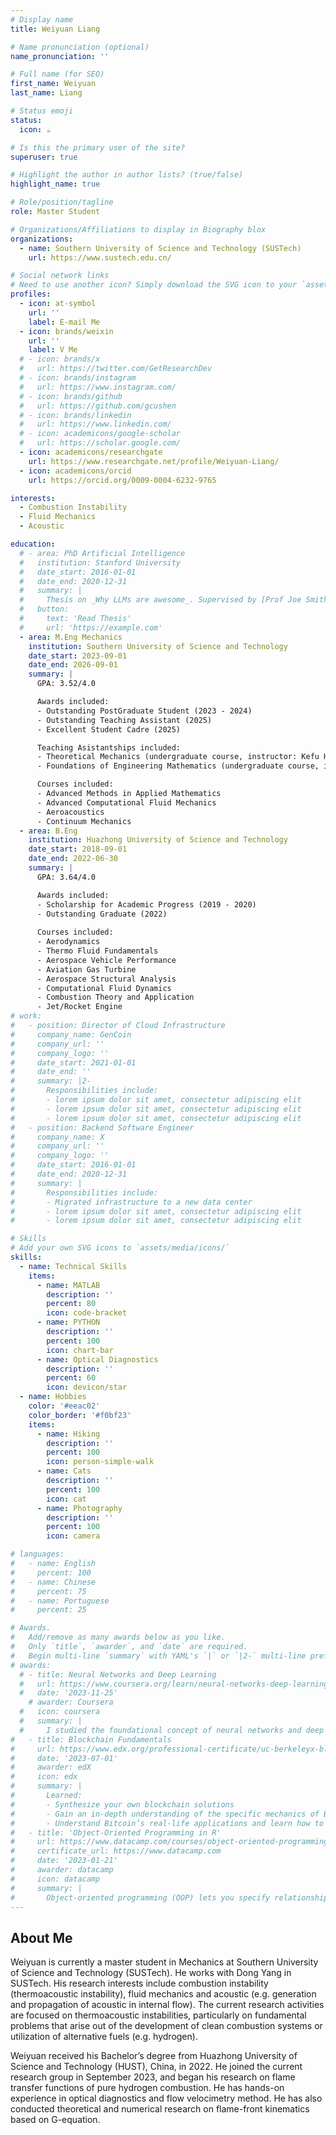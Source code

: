 ```yaml
---
# Display name
title: Weiyuan Liang

# Name pronunciation (optional)
name_pronunciation: ''

# Full name (for SEO)
first_name: Weiyuan
last_name: Liang

# Status emoji
status:
  icon: ☕️

# Is this the primary user of the site?
superuser: true

# Highlight the author in author lists? (true/false)
highlight_name: true

# Role/position/tagline
role: Master Student

# Organizations/Affiliations to display in Biography blox
organizations:
  - name: Southern University of Science and Technology (SUSTech)
    url: https://www.sustech.edu.cn/

# Social network links
# Need to use another icon? Simply download the SVG icon to your `assets/media/icons/` folder.
profiles:
  - icon: at-symbol
    url: ''
    label: E-mail Me
  - icon: brands/weixin
    url: ''
    label: V Me
  # - icon: brands/x
  #   url: https://twitter.com/GetResearchDev
  # - icon: brands/instagram
  #   url: https://www.instagram.com/
  # - icon: brands/github
  #   url: https://github.com/gcushen
  # - icon: brands/linkedin
  #   url: https://www.linkedin.com/
  # - icon: academicons/google-scholar
  #   url: https://scholar.google.com/
  - icon: academicons/researchgate
    url: https://www.researchgate.net/profile/Weiyuan-Liang/
  - icon: academicons/orcid
    url: https://orcid.org/0009-0004-6232-9765

interests:
  - Combustion Instability
  - Fluid Mechanics
  - Acoustic

education:
  # - area: PhD Artificial Intelligence
  #   institution: Stanford University
  #   date_start: 2016-01-01
  #   date_end: 2020-12-31
  #   summary: |
  #     Thesis on _Why LLMs are awesome_. Supervised by [Prof Joe Smith](https://example.com). Presented papers at 5 IEEE conferences with the contributions being published in 2 Springer journals.
  #   button:
  #     text: 'Read Thesis'
  #     url: 'https://example.com'
  - area: M.Eng Mechanics
    institution: Southern University of Science and Technology
    date_start: 2023-09-01
    date_end: 2026-09-01
    summary: |
      GPA: 3.52/4.0

      Awards included:
      - Outstanding PostGraduate Student (2023 - 2024)
      - Outstanding Teaching Assistant (2025) 
      - Excellent Student Cadre (2025)

      Teaching Asistantships included:
      - Theoretical Mechanics (undergraduate course, instructor: Kefu Huang), Fall 2023
      - Foundations of Engineering Mathematics (undergraduate course, instructor: Dong Yang), Fall 2024

      Courses included:
      - Advanced Methods in Applied Mathematics
      - Advanced Computational Fluid Mechanics
      - Aeroacoustics
      - Continuum Mechanics
  - area: B.Eng
    institution: Huazhong University of Science and Technology
    date_start: 2018-09-01
    date_end: 2022-06-30
    summary: |
      GPA: 3.64/4.0

      Awards included:
      - Scholarship for Academic Progress (2019 - 2020)
      - Outstanding Graduate (2022) 
      
      Courses included:
      - Aerodynamics
      - Thermo Fluid Fundamentals
      - Aerospace Vehicle Performance
      - Aviation Gas Turbine
      - Aerospace Structural Analysis
      - Computational Fluid Dynamics
      - Combustion Theory and Application
      - Jet/Rocket Engine 
# work:
#   - position: Director of Cloud Infrastructure
#     company_name: GenCoin
#     company_url: ''
#     company_logo: ''
#     date_start: 2021-01-01
#     date_end: ''
#     summary: |2-
#       Responsibilities include:
#       - lorem ipsum dolor sit amet, consectetur adipiscing elit
#       - lorem ipsum dolor sit amet, consectetur adipiscing elit
#       - lorem ipsum dolor sit amet, consectetur adipiscing elit
#   - position: Backend Software Engineer
#     company_name: X
#     company_url: ''
#     company_logo: ''
#     date_start: 2016-01-01
#     date_end: 2020-12-31
#     summary: |
#       Responsibilities include:
#       - Migrated infrastructure to a new data center
#       - lorem ipsum dolor sit amet, consectetur adipiscing elit
#       - lorem ipsum dolor sit amet, consectetur adipiscing elit

# Skills
# Add your own SVG icons to `assets/media/icons/`
skills:
  - name: Technical Skills
    items:
      - name: MATLAB
        description: ''
        percent: 80
        icon: code-bracket
      - name: PYTHON
        description: ''
        percent: 100
        icon: chart-bar
      - name: Optical Diagnostics
        description: ''
        percent: 60
        icon: devicon/star
  - name: Hobbies
    color: '#eeac02'
    color_border: '#f0bf23'
    items:
      - name: Hiking
        description: ''
        percent: 100
        icon: person-simple-walk
      - name: Cats
        description: ''
        percent: 100
        icon: cat
      - name: Photography
        description: ''
        percent: 100
        icon: camera

# languages:
#   - name: English
#     percent: 100
#   - name: Chinese
#     percent: 75
#   - name: Portuguese
#     percent: 25

# Awards.
#   Add/remove as many awards below as you like.
#   Only `title`, `awarder`, and `date` are required.
#   Begin multi-line `summary` with YAML's `|` or `|2-` multi-line prefix and indent 2 spaces below.
# awards:
  # - title: Neural Networks and Deep Learning
  #   url: https://www.coursera.org/learn/neural-networks-deep-learning
  #   date: '2023-11-25'
    # awarder: Coursera
  #   icon: coursera
  #   summary: |
  #     I studied the foundational concept of neural networks and deep learning. By the end, I was familiar with the significant technological trends driving the rise of deep learning; build, train, and apply fully connected deep neural networks; implement efficient (vectorized) neural networks; identify key parameters in a neural network’s architecture; and apply deep learning to your own applications.
#   - title: Blockchain Fundamentals
#     url: https://www.edx.org/professional-certificate/uc-berkeleyx-blockchain-fundamentals
#     date: '2023-07-01'
#     awarder: edX
#     icon: edx
#     summary: |
#       Learned:
#       - Synthesize your own blockchain solutions
#       - Gain an in-depth understanding of the specific mechanics of Bitcoin
#       - Understand Bitcoin’s real-life applications and learn how to attack and destroy Bitcoin, Ethereum, smart contracts and Dapps, and alternatives to Bitcoin’s Proof-of-Work consensus algorithm
#   - title: 'Object-Oriented Programming in R'
#     url: https://www.datacamp.com/courses/object-oriented-programming-with-s3-and-r6-in-r
#     certificate_url: https://www.datacamp.com
#     date: '2023-01-21'
#     awarder: datacamp
#     icon: datacamp
#     summary: |
#       Object-oriented programming (OOP) lets you specify relationships between functions and the objects that they can act on, helping you manage complexity in your code. This is an intermediate level course, providing an introduction to OOP, using the S3 and R6 systems. S3 is a great day-to-day R programming tool that simplifies some of the functions that you write. R6 is especially useful for industry-specific analyses, working with web APIs, and building GUIs.
---
```


## About Me

Weiyuan is currently a master student in Mechanics at Southern University of Science and Technology (SUSTech). He works with Dong Yang in SUSTech. His research interests include combustion instability (thermoacoustic instability), fluid mechanics and acoustic (e.g. generation and propagation of acoustic in internal flow). The current research activities are focused on thermoacoustic instabilities, particularly on fundamental problems that arise out of the development of clean combustion systems or utilization of alternative fuels (e.g. hydrogen). 

Weiyuan received his Bachelor’s degree from Huazhong University of Science and Technology (HUST), China, in 2022. He joined the current research group in September 2023, and began his research on flame transfer functions of pure hydrogen combustion. He has hands-on experience in optical diagnostics and flow velocimetry method. He has also conducted theoretical and numerical research on flame-front kinematics based on G-equation.
